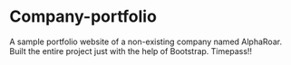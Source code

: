 # Company-portfolio
A sample portfolio website of a non-existing company named AlphaRoar.
Built the entire project just with the help of Bootstrap. 
Timepass!!
